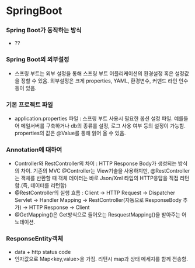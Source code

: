 # SpringBoot

### Spring Boot가 동작하는 방식
- ??

### Spring Boot의 외부설정
- 스프링 부트는 외부 설정을 통해 스프링 부트 어플리케이션의 환경설정 혹은 설정값을 정할 수 있음. 외부설정은 크게 properties, YAML, 환경변수, 커맨드 라인 인수 등이 있음.

### 기본 프로젝트 파일
- application.properties 파일 : 
  스프링 부트 사용시 필요한 옵션 설정 파일.
  예를들어 메일서버를 구축하거나 db의 종류를 설정, 로그 사용 여부 등의 설정이 가능함.
  properties의 값은 @Value를 통해 읽어 올 수 있음.
  
### Annotation에 대하여
- Controller와 RestController의 차이 : HTTP Response Body가 생성되는 방식의 차이.
  기존의 MVC @Controller는 View기술을 사용하지만, @RestController는 객체를 반환할 때 객체 데이터는 바로     Json/Xml 타입의 HTTP응답을 직접 리턴함.(즉, 데이터를 리턴함)
- @RestController의 실행 흐름 : Client -> HTTP Request -> Dispatcher Servlet -> Handler Mapping -> RestController(자동으로 ResponseBody 추가) -> HTTP Response -> Client
- @GetMapping()은 Get방식으로 들어오는 ResquestMapping()을 받아주는 어노테이션.

### ResponseEntity객체
- data + http status code
- 인자값으로 Map<key,value>을 가짐. 리턴시 map과 상태 메세지를 함께 전송함.
